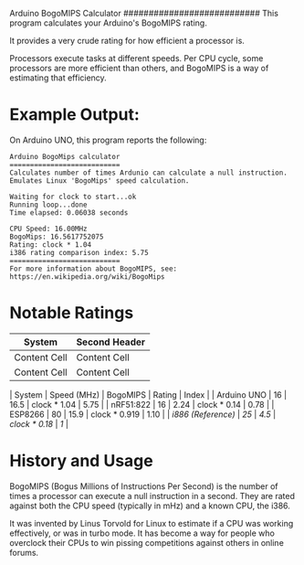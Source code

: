 Arduino BogoMIPS Calculator
###########################
This program calculates your Arduino's BogoMIPS rating.

It provides a very crude rating for how efficient a processor is. 

Processors execute tasks at different speeds.  Per CPU cycle, some processors are more efficient than others, and BogoMIPS is a way of estimating that efficiency.


Example Output:
===============
On Arduino UNO, this program reports the following:

```
Arduino BogoMips calculator
===========================
Calculates number of times Ardunio can calculate a null instruction.
Emulates Linux 'BogoMips' speed calculation.

Waiting for clock to start...ok
Running loop...done
Time elapsed: 0.06038 seconds

CPU Speed: 16.00MHz
BogoMips: 16.5617752075
Rating: clock * 1.04
i386 rating comparison index: 5.75
===========================
For more information about BogoMIPS, see: https://en.wikipedia.org/wiki/BogoMips
```

Notable Ratings
================

| System  | Second Header |
| ------------- | ------------- |
| Content Cell  | Content Cell  |
| Content Cell  | Content Cell  |

| System | Speed (MHz) | BogoMIPS | Rating | Index | 
| Arduino UNO | 16 | 16.5 | clock * 1.04 | 5.75 |
| nRF51:822 | 16 | 2.24 | clock *  0.14 | 0.78 |
| ESP8266 | 80 | 15.9 | clock * 0.919 | 1.10 |
| _i886 (Reference)_ | _25_ | _4.5_ | _clock * 0.18_ | _1_ |

History and Usage
==================
BogoMIPS (Bogus Millions of Instructions Per Second) is the number of times a processor can execute a null instruction in a second.  They are rated against both the CPU speed (typically in mHz) and a known CPU, the i386.

It was invented by Linus Torvold for Linux to estimate if a CPU was working effectively, or was in turbo mode.  It has become a way for people who overclock their CPUs to win pissing competitions against others in online forums.
